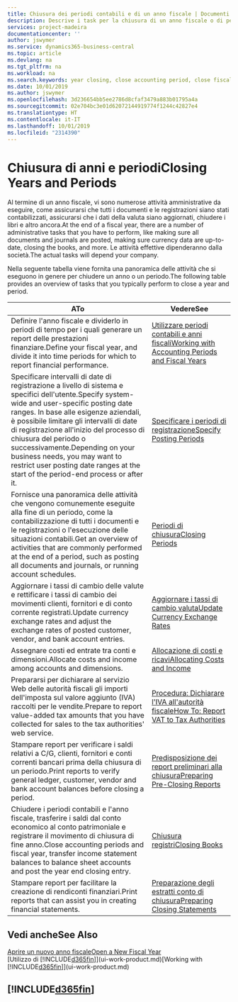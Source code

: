 ```yaml
---
title: Chiusura dei periodi contabili e di un anno fiscale | Documenti Microsoft
description: Descrive i task per la chiusura di un anno fiscale o di periodi contabili, ad esempio, per garantire che documenti e registrazioni vengano contabilizzati e per verificare i saldi di conti correnti.
services: project-madeira
documentationcenter: ''
author: jswymer
ms.service: dynamics365-business-central
ms.topic: article
ms.devlang: na
ms.tgt_pltfrm: na
ms.workload: na
ms.search.keywords: year closing, close accounting period, close fiscal year, bank account detailed trial balance
ms.date: 10/01/2019
ms.author: jswymer
ms.openlocfilehash: 3d236654bb5ee2786d8cfaf3479a883b01795a4a
ms.sourcegitcommit: 02e704bc3e01d62072144919774f1244c42827e4
ms.translationtype: HT
ms.contentlocale: it-IT
ms.lasthandoff: 10/01/2019
ms.locfileid: "2314390"
---
```

# <a name="closing-years-and-periods"></a><span data-ttu-id="ed91e-103">Chiusura di anni e periodi</span><span class="sxs-lookup"><span data-stu-id="ed91e-103">Closing Years and Periods</span></span>
<span data-ttu-id="ed91e-104">Al termine di un anno fiscale, vi sono numerose attività amministrative da eseguire, come assicurarsi che tutti i documenti e le registrazioni siano stati contabilizzati, assicurarsi che i dati della valuta siano aggiornati, chiudere i libri e altro ancora.</span><span class="sxs-lookup"><span data-stu-id="ed91e-104">At the end of a fiscal year, there are a number of administrative tasks that you have to perform, like making sure all documents and journals are posted, making sure currency data are up-to-date, closing the books, and more.</span></span> <span data-ttu-id="ed91e-105">Le attività effettive dipenderanno dalla società.</span><span class="sxs-lookup"><span data-stu-id="ed91e-105">The actual tasks will depend your company.</span></span>

<span data-ttu-id="ed91e-106">Nella seguente tabella viene fornita una panoramica delle attività che si eseguono in genere per chiudere un anno o un periodo.</span><span class="sxs-lookup"><span data-stu-id="ed91e-106">The following table provides an overview of tasks that you typically perform to close a year and period.</span></span>

| <span data-ttu-id="ed91e-107">A</span><span class="sxs-lookup"><span data-stu-id="ed91e-107">To</span></span> | <span data-ttu-id="ed91e-108">Vedere</span><span class="sxs-lookup"><span data-stu-id="ed91e-108">See</span></span> |
| --- | --- |
| <span data-ttu-id="ed91e-109">Definire l'anno fiscale e dividerlo in periodi di tempo per i quali generare un report delle prestazioni finanziare.</span><span class="sxs-lookup"><span data-stu-id="ed91e-109">Define your fiscal year, and divide it into time periods for which to report financial performance.</span></span> | [<span data-ttu-id="ed91e-110">Utilizzare periodi contabili e anni fiscali</span><span class="sxs-lookup"><span data-stu-id="ed91e-110">Working with Accounting Periods and Fiscal Years</span></span>](finance-accounting-periods-and-fiscal-years.md)|
| <span data-ttu-id="ed91e-111">Specificare intervalli di date di registrazione a livello di sistema e specifici dell'utente.</span><span class="sxs-lookup"><span data-stu-id="ed91e-111">Specify system-wide and user-specific posting date ranges.</span></span> <span data-ttu-id="ed91e-112">In base alle esigenze aziendali, è possibile limitare gli intervalli di date di registrazione all'inizio del processo di chiusura del periodo o successivamente.</span><span class="sxs-lookup"><span data-stu-id="ed91e-112">Depending on your business needs, you may want to restrict user posting date ranges at the start of the period-end process or after it.</span></span> |[<span data-ttu-id="ed91e-113">Specificare i periodi di registrazione</span><span class="sxs-lookup"><span data-stu-id="ed91e-113">Specify Posting Periods</span></span>](finance-how-specify-posting-periods.md) |
| <span data-ttu-id="ed91e-114">Fornisce una panoramica delle attività che vengono comunemente eseguite alla fine di un periodo, come la contabilizzazione di tutti i documenti e le registrazioni o l'esecuzione delle situazioni contabili.</span><span class="sxs-lookup"><span data-stu-id="ed91e-114">Get an overview of activities that are commonly performed at the end of a period, such as posting all documents and journals, or running account schedules.</span></span> |[<span data-ttu-id="ed91e-115">Periodi di chiusura</span><span class="sxs-lookup"><span data-stu-id="ed91e-115">Closing Periods</span></span>](year-how-complete-period-end-processes.md) |
| <span data-ttu-id="ed91e-116">Aggiornare i tassi di cambio delle valute e rettificare i tassi di cambio dei movimenti clienti, fornitori e di conto corrente registrati.</span><span class="sxs-lookup"><span data-stu-id="ed91e-116">Update currency exchange rates and adjust the exchange rates of posted customer, vendor, and bank account entries.</span></span> |[<span data-ttu-id="ed91e-117">Aggiornare i tassi di cambio valuta</span><span class="sxs-lookup"><span data-stu-id="ed91e-117">Update Currency Exchange Rates</span></span>](finance-how-update-currencies.md) |
| <span data-ttu-id="ed91e-118">Assegnare costi ed entrate tra conti e dimensioni.</span><span class="sxs-lookup"><span data-stu-id="ed91e-118">Allocate costs and income among accounts and dimensions.</span></span> |[<span data-ttu-id="ed91e-119">Allocazione di costi e ricavi</span><span class="sxs-lookup"><span data-stu-id="ed91e-119">Allocating Costs and Income</span></span>](year-allocate-costs-income.md) |
| <span data-ttu-id="ed91e-120">Prepararsi per dichiarare al servizio Web delle autorità fiscali gli importi dell'imposta sul valore aggiunto (IVA) raccolti per le vendite.</span><span class="sxs-lookup"><span data-stu-id="ed91e-120">Prepare to report value-added tax amounts that you have collected for sales to the tax authorities' web service.</span></span> |[<span data-ttu-id="ed91e-121">Procedura: Dichiarare l'IVA all'autorità fiscale</span><span class="sxs-lookup"><span data-stu-id="ed91e-121">How To: Report VAT to Tax Authorities</span></span>](finance-how-report-vat.md)|
| <span data-ttu-id="ed91e-122">Stampare report per verificare i saldi relativi a C/G, clienti, fornitori e conti correnti bancari prima della chiusura di un periodo.</span><span class="sxs-lookup"><span data-stu-id="ed91e-122">Print reports to verify general ledger, customer, vendor and bank account balances before closing a period.</span></span> |[<span data-ttu-id="ed91e-123">Predisposizione dei report preliminari alla chiusura</span><span class="sxs-lookup"><span data-stu-id="ed91e-123">Preparing Pre-Closing Reports</span></span>](year-prepare-preclose-reports.md) |
| <span data-ttu-id="ed91e-124">Chiudere i periodi contabili e l'anno fiscale, trasferire i saldi dal conto economico al conto patrimoniale e registrare il movimento di chiusura di fine anno.</span><span class="sxs-lookup"><span data-stu-id="ed91e-124">Close accounting periods and fiscal year, transfer income statement balances to balance sheet accounts and post the year end closing entry.</span></span> |[<span data-ttu-id="ed91e-125">Chiusura registri</span><span class="sxs-lookup"><span data-stu-id="ed91e-125">Closing Books</span></span>](year-close-books.md) |
| <span data-ttu-id="ed91e-126">Stampare report per facilitare la creazione di rendiconti finanziari.</span><span class="sxs-lookup"><span data-stu-id="ed91e-126">Print reports that can assist you in creating financial statements.</span></span> |[<span data-ttu-id="ed91e-127">Preparazione degli estratti conto di chiusura</span><span class="sxs-lookup"><span data-stu-id="ed91e-127">Preparing Closing Statements</span></span>](year-prepare-close-statement.md) |

## <a name="see-also"></a><span data-ttu-id="ed91e-128">Vedi anche</span><span class="sxs-lookup"><span data-stu-id="ed91e-128">See Also</span></span>
[<span data-ttu-id="ed91e-129">Aprire un nuovo anno fiscale</span><span class="sxs-lookup"><span data-stu-id="ed91e-129">Open a New Fiscal Year</span></span>](finance-how-open-new-fiscal-year.md)  
<span data-ttu-id="ed91e-130">[Utilizzo di [!INCLUDE[d365fin](includes/d365fin_md.md)]](ui-work-product.md)</span><span class="sxs-lookup"><span data-stu-id="ed91e-130">[Working with [!INCLUDE[d365fin](includes/d365fin_md.md)]](ui-work-product.md)</span></span>

## [!INCLUDE[d365fin](includes/free_trial_md.md)]  
 
